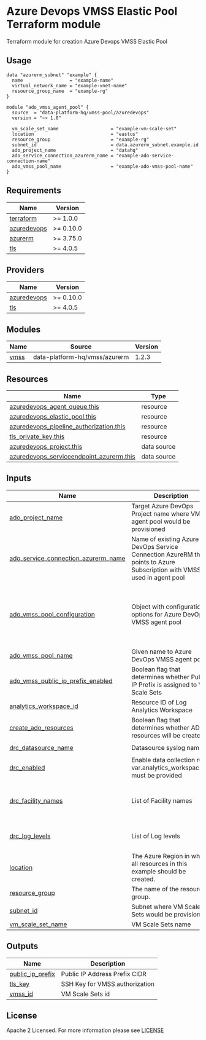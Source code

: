 # Azure Devops VMSS Elastic Pool Terraform module
Terraform module for creation Azure Devops VMSS Elastic Pool

## Usage
```hcl
data "azurerm_subnet" "example" {
  name                 = "example-name"
  virtual_network_name = "example-vnet-name"
  resource_group_name  = "example-rg"
}

module "ado_vmss_agent_pool" {
  source  = "data-platform-hq/vmss-pool/azuredevops"
  version = "~> 1.0"

  vm_scale_set_name                   = "example-vm-scale-set"
  location                            = "eastus"
  resource_group                      = "example-rg"
  subnet_id                           = data.azurerm_subnet.example.id
  ado_project_name                    = "datahq"
  ado_service_connection_azurerm_name = "example-ado-service-connection-name"
  ado_vmss_pool_name                  = "example-ado-vmss-pool-name"
}
```
<!-- BEGIN_TF_DOCS -->
## Requirements

| Name | Version |
|------|---------|
| <a name="requirement_terraform"></a> [terraform](#requirement\_terraform) | >= 1.0.0 |
| <a name="requirement_azuredevops"></a> [azuredevops](#requirement\_azuredevops) | >= 0.10.0 |
| <a name="requirement_azurerm"></a> [azurerm](#requirement\_azurerm) | >= 3.75.0 |
| <a name="requirement_tls"></a> [tls](#requirement\_tls) | >= 4.0.5 |

## Providers

| Name | Version |
|------|---------|
| <a name="provider_azuredevops"></a> [azuredevops](#provider\_azuredevops) | >= 0.10.0 |
| <a name="provider_tls"></a> [tls](#provider\_tls) | >= 4.0.5 |

## Modules

| Name | Source | Version |
|------|--------|---------|
| <a name="module_vmss"></a> [vmss](#module\_vmss) | data-platform-hq/vmss/azurerm | 1.2.3 |

## Resources

| Name | Type |
|------|------|
| [azuredevops_agent_queue.this](https://registry.terraform.io/providers/microsoft/azuredevops/latest/docs/resources/agent_queue) | resource |
| [azuredevops_elastic_pool.this](https://registry.terraform.io/providers/microsoft/azuredevops/latest/docs/resources/elastic_pool) | resource |
| [azuredevops_pipeline_authorization.this](https://registry.terraform.io/providers/microsoft/azuredevops/latest/docs/resources/pipeline_authorization) | resource |
| [tls_private_key.this](https://registry.terraform.io/providers/hashicorp/tls/latest/docs/resources/private_key) | resource |
| [azuredevops_project.this](https://registry.terraform.io/providers/microsoft/azuredevops/latest/docs/data-sources/project) | data source |
| [azuredevops_serviceendpoint_azurerm.this](https://registry.terraform.io/providers/microsoft/azuredevops/latest/docs/data-sources/serviceendpoint_azurerm) | data source |

## Inputs

| Name | Description | Type | Default | Required |
|------|-------------|------|---------|:--------:|
| <a name="input_ado_project_name"></a> [ado\_project\_name](#input\_ado\_project\_name) | Target Azure DevOps Project name where VMSS agent pool would be provisioned | `string` | n/a | yes |
| <a name="input_ado_service_connection_azurerm_name"></a> [ado\_service\_connection\_azurerm\_name](#input\_ado\_service\_connection\_azurerm\_name) | Name of existing Azure DevOps Service Connection AzureRM that points to Azure Subscription with VMSS used in agent pool | `string` | n/a | yes |
| <a name="input_ado_vmss_pool_configuration"></a> [ado\_vmss\_pool\_configuration](#input\_ado\_vmss\_pool\_configuration) | Object with configuration options for Azure DevOps VMSS agent pool | <pre>object({<br>    desired_idle           = optional(number, 0)<br>    max_capacity           = optional(number, 3)<br>    time_to_live_minutes   = optional(number, 30)<br>    recycle_after_each_use = optional(bool, false)<br>  })</pre> | `{}` | no |
| <a name="input_ado_vmss_pool_name"></a> [ado\_vmss\_pool\_name](#input\_ado\_vmss\_pool\_name) | Given name to Azure DevOps VMSS agent pool | `string` | n/a | yes |
| <a name="input_ado_vmss_public_ip_prefix_enabled"></a> [ado\_vmss\_public\_ip\_prefix\_enabled](#input\_ado\_vmss\_public\_ip\_prefix\_enabled) | Boolean flag that determines whether Public IP Prefix is assigned to VM Scale Sets | `bool` | `true` | no |
| <a name="input_analytics_workspace_id"></a> [analytics\_workspace\_id](#input\_analytics\_workspace\_id) | Resource ID of Log Analytics Workspace | `string` | `null` | no |
| <a name="input_create_ado_resources"></a> [create\_ado\_resources](#input\_create\_ado\_resources) | Boolean flag that determines whether ADO resources will be created | `bool` | `true` | no |
| <a name="input_drc_datasource_name"></a> [drc\_datasource\_name](#input\_drc\_datasource\_name) | Datasource syslog name | `string` | `"datasource-syslog"` | no |
| <a name="input_drc_enabled"></a> [drc\_enabled](#input\_drc\_enabled) | Enable data collection rule. var.analytics\_workspace\_id must be provided | `bool` | `false` | no |
| <a name="input_drc_facility_names"></a> [drc\_facility\_names](#input\_drc\_facility\_names) | List of Facility names | `list(string)` | <pre>[<br>  "daemon",<br>  "syslog",<br>  "user"<br>]</pre> | no |
| <a name="input_drc_log_levels"></a> [drc\_log\_levels](#input\_drc\_log\_levels) | List of Log levels | `list(string)` | <pre>[<br>  "Debug"<br>]</pre> | no |
| <a name="input_location"></a> [location](#input\_location) | The Azure Region in which all resources in this example should be created. | `string` | n/a | yes |
| <a name="input_resource_group"></a> [resource\_group](#input\_resource\_group) | The name of the resource group. | `string` | n/a | yes |
| <a name="input_subnet_id"></a> [subnet\_id](#input\_subnet\_id) | Subnet where VM Scale Sets would be provisioned | `string` | n/a | yes |
| <a name="input_vm_scale_set_name"></a> [vm\_scale\_set\_name](#input\_vm\_scale\_set\_name) | VM Scale Sets name | `string` | n/a | yes |

## Outputs

| Name | Description |
|------|-------------|
| <a name="output_public_ip_prefix"></a> [public\_ip\_prefix](#output\_public\_ip\_prefix) | Public IP Address Prefix CIDR |
| <a name="output_tls_key"></a> [tls\_key](#output\_tls\_key) | SSH Key for VMSS authorization |
| <a name="output_vmss_id"></a> [vmss\_id](#output\_vmss\_id) | VM Scale Sets id |
<!-- END_TF_DOCS -->

## License

Apache 2 Licensed. For more information please see [LICENSE](https://github.com/data-platform-hq/terraform-azuredevops-vmss-pool/tree/master/LICENSE)
